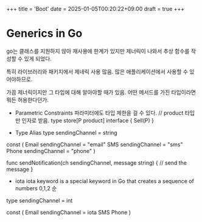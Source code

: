 +++
title = 'Boot'
date = 2025-01-05T00:20:22+09:00
draft = true
+++


# Generics in Go
go는 클래스를 지원하지 않아 재사용에 한계가 있지만
제너릭이 나와서 추상 함수를 작성할 수 있게 되었다.

특히 라이브러리와 패키지에서 제네릭 사용 많음. 많은 애플리케이션에서 사용할 수 있어야하므로.

가끔 제너릭이지만 그 타입에 대해 알아야할 때가 있음.
어떤 메서드를 가진 타입이라면 뭐든 허용한다던가.

* Parametric Constraints
파라미터에도 타입 제한을 걸 수 있다.
// product 타입만 인자로 받음.
type store[P product] interface {
	Sell(P)
}

* Type Alias
type sendingChannel = string

const (
    Email sendingChannel = "email"
    SMS   sendingChannel = "sms"
    Phone sendingChannel = "phone"
)

func sendNotification(ch sendingChannel, message string) {
    // send the message
}


* iota
iota keyword is a special keyword in Go that creates a sequence of numbers
0,1,2 순

type sendingChannel = int

const (
    Email sendingChannel = iota
    SMS
    Phone
)



